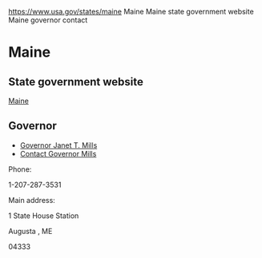 

https://www.usa.gov/states/maine
Maine
Maine state government website
Maine governor contact

Maine
=====

State government website
------------------------

[Maine](https://www.maine.gov/portal/index.html)

Governor
--------

* [Governor Janet T. Mills](https://www.maine.gov/governor/mills/)
* [Contact Governor Mills](https://www.maine.gov/governor/mills/contact)

Phone:

1-207-287-3531

Main address:

1 State House Station
  

Augusta
,
ME

04333
